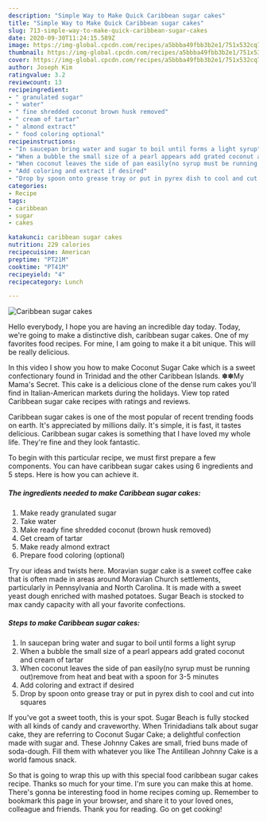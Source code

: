 ```yaml
---
description: "Simple Way to Make Quick Caribbean sugar cakes"
title: "Simple Way to Make Quick Caribbean sugar cakes"
slug: 713-simple-way-to-make-quick-caribbean-sugar-cakes
date: 2020-09-30T11:24:15.589Z
image: https://img-global.cpcdn.com/recipes/a5bbba49fbb3b2e1/751x532cq70/caribbean-sugar-cakes-recipe-main-photo.jpg
thumbnail: https://img-global.cpcdn.com/recipes/a5bbba49fbb3b2e1/751x532cq70/caribbean-sugar-cakes-recipe-main-photo.jpg
cover: https://img-global.cpcdn.com/recipes/a5bbba49fbb3b2e1/751x532cq70/caribbean-sugar-cakes-recipe-main-photo.jpg
author: Joseph Kim
ratingvalue: 3.2
reviewcount: 13
recipeingredient:
- " granulated sugar"
- " water"
- " fine shredded coconut brown husk removed"
- " cream of tartar"
- " almond extract"
- " food coloring optional"
recipeinstructions:
- "In saucepan bring water and sugar to boil until forms a light syrup"
- "When a bubble the small size of a pearl appears add grated coconut and cream of tartar"
- "When coconut leaves the side of pan easily(no syrup must be running out)remove from heat and beat with a spoon for 3-5 minutes"
- "Add coloring and extract if desired"
- "Drop by spoon onto grease tray or put in pyrex dish to cool and cut into squares"
categories:
- Recipe
tags:
- caribbean
- sugar
- cakes

katakunci: caribbean sugar cakes 
nutrition: 229 calories
recipecuisine: American
preptime: "PT21M"
cooktime: "PT41M"
recipeyield: "4"
recipecategory: Lunch

---
```



![Caribbean sugar cakes](https://img-global.cpcdn.com/recipes/a5bbba49fbb3b2e1/751x532cq70/caribbean-sugar-cakes-recipe-main-photo.jpg)

Hello everybody, I hope you are having an incredible day today. Today, we're going to make a distinctive dish, caribbean sugar cakes. One of my favorites food recipes. For mine, I am going to make it a bit unique. This will be really delicious.

In this video I show you how to make Coconut Sugar Cake which is a sweet confectionary found in Trinidad and the other Caribbean Islands. ✽✽My Mama&#39;s Secret. This cake is a delicious clone of the dense rum cakes you&#39;ll find in Italian-American markets during the holidays. View top rated Caribbean sugar cake recipes with ratings and reviews.

Caribbean sugar cakes is one of the most popular of recent trending foods on earth. It's appreciated by millions daily. It's simple, it is fast, it tastes delicious. Caribbean sugar cakes is something that I have loved my whole life. They're fine and they look fantastic.


To begin with this particular recipe, we must first prepare a few components. You can have caribbean sugar cakes using 6 ingredients and 5 steps. Here is how you can achieve it.

<!--inarticleads1-->

##### The ingredients needed to make Caribbean sugar cakes:

1. Make ready  granulated sugar
1. Take  water
1. Make ready  fine shredded coconut (brown husk removed)
1. Get  cream of tartar
1. Make ready  almond extract
1. Prepare  food coloring (optional)


Try our ideas and twists here. Moravian sugar cake is a sweet coffee cake that is often made in areas around Moravian Church settlements, particularly in Pennsylvania and North Carolina. It is made with a sweet yeast dough enriched with mashed potatoes. Sugar Beach is stocked to max candy capacity with all your favorite confections. 

<!--inarticleads2-->

##### Steps to make Caribbean sugar cakes:

1. In saucepan bring water and sugar to boil until forms a light syrup
1. When a bubble the small size of a pearl appears add grated coconut and cream of tartar
1. When coconut leaves the side of pan easily(no syrup must be running out)remove from heat and beat with a spoon for 3-5 minutes
1. Add coloring and extract if desired
1. Drop by spoon onto grease tray or put in pyrex dish to cool and cut into squares


If you&#39;ve got a sweet tooth, this is your spot. Sugar Beach is fully stocked with all kinds of candy and craveworthy. When Trinidadians talk about sugar cake, they are referring to Coconut Sugar Cake; a delightful confection made with sugar and. These Johnny Cakes are small, fried buns made of soda-dough. Fill them with whatever you like The Antillean Johnny Cake is a world famous snack. 

So that is going to wrap this up with this special food caribbean sugar cakes recipe. Thanks so much for your time. I'm sure you can make this at home. There's gonna be interesting food in home recipes coming up. Remember to bookmark this page in your browser, and share it to your loved ones, colleague and friends. Thank you for reading. Go on get cooking!
